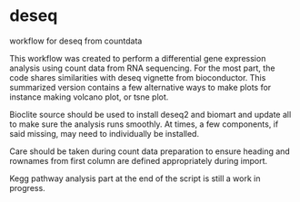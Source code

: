 # deseq
workflow for deseq from countdata 

This workflow was created to perform a differential gene expression analysis using count data from RNA sequencing. For the most part, the code shares similarities with deseq vignette from bioconductor. This summarized version contains a few alternative ways to make plots for instance making volcano plot, or tsne plot.

Bioclite source should be used to install deseq2 and biomart and update all to make sure the analysis runs smoothly. At times, a few components, if said missing, may need to individually be installed.

Care should be taken during count data preparation to ensure heading and rownames from first column are defined appropriately during import.

Kegg pathway analysis part at the end of the script is still a work in progress.
